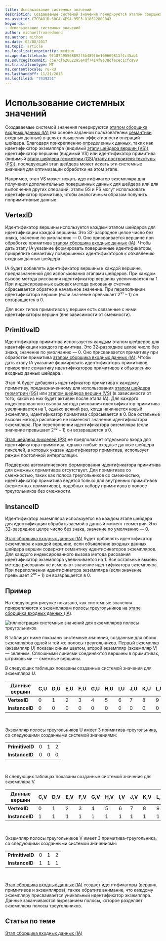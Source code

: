 ```yaml
---
title: Использование системных значений
description: Создаваемые системой значения генерируются этапом сборщика входных данных (на основе введенных пользователем семантических элементов) в целях повышения эффективности операций шейдера.
ms.assetid: C7CBA81D-68CA-4E9A-95E3-8185C280C843
keywords:
- Использование системных значений
author: michaelfromredmond
ms.author: mithom
ms.date: 02/08/2017
ms.topic: article
ms.localizationpriority: medium
ms.openlocfilehash: 9f187495568892f5b489f6e109669811f4c45ab1
ms.sourcegitcommit: cbe7cf620622a5e4df7414f9e38dfecec1cfca99
ms.translationtype: MT
ms.contentlocale: ru-RU
ms.lasthandoff: 11/21/2018
ms.locfileid: "7439251"
---
```

# <a name="span-iddirect3dconceptsusingsystem-generatedvaluesspanusing-system-generated-values"></a><span id="direct3dconcepts.using_system-generated_values"></span>Использование системных значений


Создаваемые системой значения генерируются [этапом сборщика входных данных (IA)](input-assembler-stage--ia-.md) (на основе заданной пользователем [семантики](https://msdn.microsoft.com/library/windows/desktop/bb509647) входных данных) в целях повышения эффективности операций шейдера. Благодаря прикреплению определенных данных, таких как идентификатор экземпляра (видимый [этапу шейдера вершин (VS)](vertex-shader-stage--vs-.md)), идентификатор вершины (видимый VS) или идентификатор примитива (видимый [этапу шейдера геометрии (GS)](geometry-shader-stage--gs-.md)/[этапу построителя текстуры (PS)](pixel-shader-stage--ps-.md)), последующий этап шейдера может искать эти системные значения для оптимизации обработки на этом этапе.

Например, этап VS может искать идентификатор экземпляра для получения дополнительных повершинных данных для шейдера или для выполнения других операций; этапы GS и PS могут использовать идентификатор примитива, чтобы аналогичным образом получить попримитивные данные.

## <a name="span-idvertexidspanspan-idvertexidspanspan-idvertexidspanvertexid"></a><span id="VertexID"></span><span id="vertexid"></span><span id="VERTEXID"></span>VertexID


Идентификатор вершины используется каждым этапом шейдеров для идентификации каждой вершины. Это 32-разрядное целое число без знака, значение по умолчанию — 0. Оно присваивается вершине при обработке примитива [этапом сборщика входных данных (IA)](input-assembler-stage--ia-.md). Чтобы дать этапу IA указание формировать повершинные идентификаторы, прикрепите семантику повершинных идентификаторов к объявлению входных данных шейдера.

IA будет добавлять идентификатор вершины к каждой вершине, предназначенной для использования этапами шейдеров. При каждом вызове метода рисования идентификатор вершины увеличивается на 1. При индексированных вызовах метода рисования счетчик сбрасывается обратно в начальное значение. При переполнении идентификатора вершин (если значение превышает 2³² – 1) он возвращается в 0.

Для всех типов примитивов у вершин есть связанные с ними идентификаторы вершин (вне зависимости от смежности).

## <a name="span-idprimitiveidspanspan-idprimitiveidspanspan-idprimitiveidspanprimitiveid"></a><span id="PrimitiveID"></span><span id="primitiveid"></span><span id="PRIMITIVEID"></span>PrimitiveID


Идентификатор примитива используется каждым этапом шейдеров для идентификации каждого примитива. Это 32-разрядное целое число без знака, значение по умолчанию — 0. Оно присваивается примитиву при обработке примитива [этапом сборщика входных данных (IA)](input-assembler-stage--ia-.md). Чтобы дать этапу IA указание формировать идентификаторы примитивов, прикрепите семантику идентификаторов примитивов к объявлению входных данных шейдера.

Этап IA будет добавлять идентификатор примитива к каждому примитиву, предназначенному для использования [этапом шейдера геометрии (GS)](geometry-shader-stage--gs-.md) или [этапом шейдера вершин (VS)](vertex-shader-stage--vs-.md) (в зависимости от того, какой из них будет активен после этапа IA). Для каждого индексированного вызова метода рисования идентификатор примитива увеличивается на 1, однако всякий раз, когда начинается новый экземпляр, идентификатор примитива сбрасывается в 0. Все остальные вызовы метода рисования не изменяют значение идентификатора экземпляра. При переполнении идентификатора экземпляра (если значение превышает 2³² – 1) он возвращается в 0.

[Этап шейдера пикселей (PS)](pixel-shader-stage--ps-.md) не предполагает отдельного входа для идентификатора примитива; однако любые входные данные шейдера пикселей, в которых указан идентификатор примитива, использует режим постоянной интерполяции.

Поддержка автоматического формирования идентификатора примитива для смежных примитивов отсутствует. Для примитивов со смежностью, таких как полоса треугольников со смежностью, идентификатор примитива ведется только для внутренних примитивов (несмежных примитивов), подобных набору примитивов в полосе треугольников без смежности.

## <a name="span-idinstanceidspanspan-idinstanceidspanspan-idinstanceidspaninstanceid"></a><span id="InstanceID"></span><span id="instanceid"></span><span id="INSTANCEID"></span>InstanceID


Идентификатор экземпляра используется на каждом этапе шейдера для идентификации обрабатываемой в данный момент геометрии. Это 32-разрядное целое число без знака, значение по умолчанию — 0.

[Этап сборщика входных данных (IA)](input-assembler-stage--ia-.md) будет добавлять идентификатор экземпляра к каждой вершине, если объявление входных данных шейдера вершин содержит семантику идентификаторов экземпляров. Для каждого индексированного вызова метода рисования идентификатор экземпляра увеличивается на 1. Все остальные вызовы метода рисования не изменяют значение идентификатора экземпляра. При переполнении идентификатора экземпляра (если значение превышает 2³² – 1) он возвращается в 0.

## <a name="span-idexamplespanspan-idexamplespanspan-idexamplespanexample"></a><span id="Example"></span><span id="example"></span><span id="EXAMPLE"></span>Пример


На следующем рисунке показано, как системные значения прикрепляются к экземплярам полосы треугольников на [этапе сборщика входных данных (IA)](input-assembler-stage--ia-.md).

![иллюстрация системных значений для экземпляров полосы треугольников](images/d3d10-ia-example.png)

В таблицах ниже показаны системные значения, созданные для обоих экземпляров одной и той же полосы треугольников. Первый экземпляр (экземпляр U) показан синим цветом, второй экземпляр (экземпляр V) — зеленым. Сплошными линиями соединяются вершины в примитивах, штриховыми — смежные вершины.

В следующих таблицах показаны созданные системой значения для экземпляра U.

| Данные вершин    | C,U | D,U | E,U | F,U | G,U | H,U | I,U | J,U | K,U | L,U |
|----------------|-----|-----|-----|-----|-----|-----|-----|-----|-----|-----|
| **VertexID**   | 0   | 1   | 2   | 3   | 4   | 5   | 6   | 7   | 8   | 9   |
| **InstanceID** | 0   | 0   | 0   | 0   | 0   | 0   | 0   | 0   | 0   | 0   |

 

Экземпляр полосы треугольников U имеет 3 примитива-треугольника, со следующими созданными системой значениями:

|                 |     |     |     |
|-----------------|-----|-----|-----|
| **PrimitiveID** | 0   | 1   | 2   |
| **InstanceID**  | 0   | 0   | 0   |

 

В следующих таблицах показаны созданные системой значения для экземпляра V.

| Данные вершин    | C,V | D,V | E,V | F,V | G,V | H,V | I,V | J,V | K,V | L,V |
|----------------|-----|-----|-----|-----|-----|-----|-----|-----|-----|-----|
| **VertexID**   | 0   | 1   | 2   | 3   | 4   | 5   | 6   | 7   | 8   | 9   |
| **InstanceID** | 1   | 1   | 1   | 1   | 1   | 1   | 1   | 1   | 1   | 1   |

 

Экземпляр полосы треугольников V имеет 3 примитива-треугольника, со следующими созданными системой значениями:

|                 |     |     |     |
|-----------------|-----|-----|-----|
| **PrimitiveID** | 0   | 1   | 2   |
| **InstanceID**  | 1   | 1   | 1   |

 

[Этап сборщика входных данных (IA)](input-assembler-stage--ia-.md) создает идентификаторы (вершин, примитивов и экземпляров); также обратите внимание, что каждому экземпляру присваивается уникальный идентификатор экземпляра. Данные заканчиваются вырезанием полосы, которое разделяет экземпляры полосы треугольников.

## <a name="span-idrelated-topicsspanrelated-topics"></a><span id="related-topics"></span>Статьи по теме


[Этап сборщика входных данных (IA)](input-assembler-stage--ia-.md)

 

 




